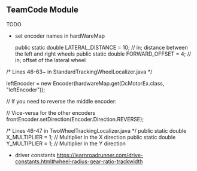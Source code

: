 ## TeamCode Module
 

TODO 

* set encoder names in hardWareMap

  public static double LATERAL_DISTANCE = 10; // in; distance between the left and right wheels
  public static double FORWARD_OFFSET = 4; // in; offset of the lateral wheel

/* Lines 46-63~ in StandardTrackingWheelLocalizer.java */

  leftEncoder = new Encoder(hardwareMap.get(DcMotorEx.class, "leftEncoder"));

  // If you need to reverse the middle encoder:

  // Vice-versa for the other encoders
  frontEncoder.setDirection(Encoder.Direction.REVERSE);

/* Lines 46-47 in TwoWheelTrackingLocalizer.java */
public static double X_MULTIPLIER = 1; // Multiplier in the X direction
public static double Y_MULTIPLIER = 1; // Multiplier in the Y direction
  
* driver constants
  https://learnroadrunner.com/drive-constants.html#wheel-radius-gear-ratio-trackwidth